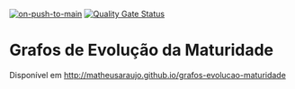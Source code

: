 [![on-push-to-main](https://github.com/matheusaraujo/grafos-evolucao-maturidade/actions/workflows/push-to-main.yaml/badge.svg)](https://github.com/matheusaraujo/grafos-evolucao-maturidade/actions/workflows/push-to-main.yaml)
[![Quality Gate Status](https://sonarcloud.io/api/project_badges/measure?project=matheusaraujo_grafos-evolucao-maturidade&metric=alert_status)](https://sonarcloud.io/summary/new_code?id=matheusaraujo_grafos-evolucao-maturidade)

# Grafos de Evolução da Maturidade

Disponível em http://matheusaraujo.github.io/grafos-evolucao-maturidade
